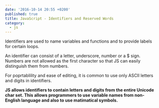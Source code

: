 ```yaml
---
date: '2016-10-14 20:55 +0200'
published: true
title: JavaScript - Identifiers and Reserved Words
category:
  - js
---
```

Identifiers are used to name variables and functions and to provide labels for certain loops.

An identifier can consist of a letter, underscore, number or a $ sign. 
Numbers are not allowed as the first character so that JS can easily distinguish them from numbers.

For poprtablility and ease of editing, it is common to use only ASCII letters and digits in identifiers. 

 
**JS allows identifiers to contain letters and digits from the entire Unicode char set. 
This allows programmers to use variable names from non-English language and also to use matimatical symbols.**

